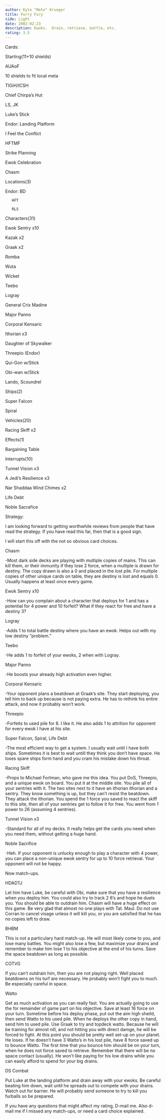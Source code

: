 ```yaml
---
author: Kyle "Meto" Krueger
title: Furry Fury
side: Light
date: 2002-02-23
description: Ewoks.  Drain, retrieve, battle, etc.
rating: 3.5
---
```

Cards: 

Starting(11+10 shields)
AUAoF
10 shields to fit local meta
TIGiH/ICSH
Chief Chirpa’s Hut
LS, JK
Luke’s Stick
Endor: Landing Platform
I Feel the Conflict
HFTMF
Strike Planning
Ewok Celebration
Chasm

Locations(3)
Endor: BD
       HFT
       RLS

Characters(31)
Ewok Sentry x10
Kazak x2
Graak x2
Romba
Wuta
Wicket
Teebo
Logray
General Crix Madine
Major Panno
Corporal Kensaric
Ithorian x3
Daughter of Skywalker
Threepio (Endor)
Qui-Gon w/Stick
Obi-wan w/Stick
Lando, Scoundrel

Ships(2)
Super Falcon
Spiral

Vehicles(20)
Racing Skiff x2

Effects(1)
Bargaining Table

Interrupts(10)
Tunnel Vision x3
A Jedi’s Resilience x3
Nar Shaddaa Wind Chimes x2
Life Debt
Noble Sacrafice 

Strategy: 

I am looking forward to getting worthwhile reviews from people that have read the strategy.  If you have read this far, then that is a good sign.

I will start this off with the not so obvious card choices.

Chasm
-Most dark side decks are playing with multiple copies of mains.  This can kill them, or their immunity if they lose 2 force, when a multiple is drawn for destiny.  The copy drawn is also a 0 and placed in the lost pile.  For multiple copies of other unique cards on table, they are destiny is lost and equals 0.  Usually happens at least once every game.

Ewok Sentry x10
-How can you complain about a character that deploys for 1 and has a potential for 4 power and 10 forfeit?  What if they react for free and have a destiny 3?

Logray
-Adds 1 to total battle destiny where you have an ewok.  Helps out with my low destiny ”problem.”

Teebo
-He adds 1 to forfeit of your ewoks, 2 when with Logray.

Major Panno
-He boosts your already high activation even higher.

Corporal Kensaric
-Your opponent plans a beatdown at Graak’s site.  They start deploying, you tell him to back up because is not paying extra.  He has to rethink his entire attack, and now it probably won’t work.

Threepio
-Forfeits to used pile for 8.  I like it.  He also adds 1 to attrition for opponent for every ewok I have at his site.

Super Falcon, Spiral, Life Debt
-The most efficient way to get a system.  I usually wait until I have both ships.  Sometimes it is best to wait untill they think you don’t have space.  He  loses spare ships form hand and you cram his mistake down his throat.

Racing Skiff
-Props to Michael Fortman, who gave me this idea.  You put DoS, Threepio, and a unique ewok on board.  You put it at the middle site.  You pile all of your sentries with it.  The two sites next to it have an ithorian ithorian and a sentry.  They know something is up, but they can’t resist the beatdown.  They attack the ithorian.  You spend the 1 force you saved to react the skiff to this site, then all of your sentries get to follow it for free.  You went from 1 power to 26 (assuming 4 sentries).

Tunnel Vision x3
-Standard for all of my decks.  It really helps get the cards you need when you need them, without getting a huge hand.

Noble Sacrifice
-Heh.  If your opponent is unlucky enough to play a character with 4 power, you can place a non-unique ewok sentry for up to 10 force retrieval.  Your opponent will not be happy.

Now match-ups.

HDADTJ
Let him have Luke, be careful with Obi, make sure that you have a resilience when you deploy him.  You could also try to track 2 6’s and hope he duels you.  You should be able to outdrain him.  Chasm will have a huge effect on this game.  Be very glad that almost no one plays with Tat. Maul.  Do not use Corran to cancel visage unless it will kill you, or you are satisfied that he has no copies left to draw.

BHBM
This is not a particulary hard match-up.  He will most likely come to you, and lose many battles.  You might also lose a few, but maximize your drains and remember to make him lose 1 to his objective at the end of his turns.  Save the space beatdown as long as possible.

COTVG
If you can’t outdrain him, then you are not playing right.  Well placed beatdowns on his turf are necessary.  He probably won’t fight you to much.  Be especially careful in space.

Watto
Get as much activation as you can really fast.  You are actually going to use the for remainder of game part on his objective.  Save at least 16 force on your turn.  Sometime before his deploy phase, put out the aim high sheild, then send Watto to his used pile.  When he deploys the other copy in hand, send him to used pile.  Use Graak to try and topdeck watto.  Because he will be training for almost nill, and not hitting you with direct damge, he will be forced to fight.  At this point you should be pretty well set-up on your planet.  He loses.  If he doesn’t have 3 Watto’s in his lost pile, have 8 force saved up to bounce Watto.  The first time that you bounce him should be on your turn, when he does not force saved to retrieve.  Remember that there will be no space contact (usually).  He won’t like paying for his low drains while you can easily afford to spend for your big drains.

DS Combat
Put Luke at the landing platform and drain away with your ewoks.  Be careful beating him down, wait until he spreads out to compete with your drains.  Watch out for barrier.  He will probably send someone to try to kill you furballs so be prepared.

If you have any questions that might affect my rating, D-mail me.  Also d-mail me if I missed any match-ups, or need a card choice explained. 